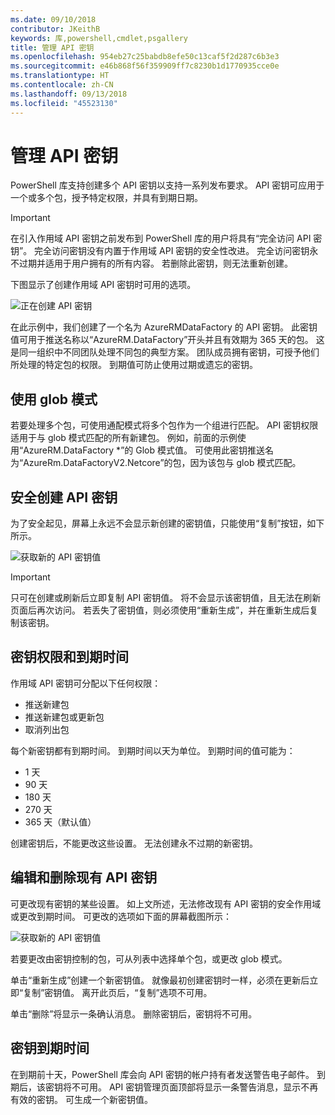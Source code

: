 ```yaml
---
ms.date: 09/10/2018
contributor: JKeithB
keywords: 库,powershell,cmdlet,psgallery
title: 管理 API 密钥
ms.openlocfilehash: 954eb27c25babdb8efe50c13caf5f2d287c6b3e3
ms.sourcegitcommit: e46b868f56f359909ff7c8230b1d1770935cce0e
ms.translationtype: HT
ms.contentlocale: zh-CN
ms.lasthandoff: 09/13/2018
ms.locfileid: "45523130"
---
```

# <a name="managing-api-keys"></a>管理 API 密钥

PowerShell 库支持创建多个 API 密钥以支持一系列发布要求。 API 密钥可应用于一个或多个包，授予特定权限，并具有到期日期。

> [!IMPORTANT]
> 在引入作用域 API 密钥之前发布到 PowerShell 库的用户将具有“完全访问 API 密钥”。 完全访问密钥没有内置于作用域 API 密钥的安全性改进。 完全访问密钥永不过期并适用于用户拥有的所有内容。 若删除此密钥，则无法重新创建。

下图显示了创建作用域 API 密钥时可用的选项。

![正在创建 API 密钥](../../Images/PSGallery_KeyScoped.png)

在此示例中，我们创建了一个名为 AzureRMDataFactory 的 API 密钥。 此密钥值可用于推送名称以“AzureRM.DataFactory”开头并且有效期为 365 天的包。 这是同一组织中不同团队处理不同包的典型方案。 团队成员拥有密钥，可授予他们所处理的特定包的权限。
到期值可防止使用过期或遗忘的密钥。

## <a name="using-glob-patterns"></a>使用 glob 模式

若要处理多个包，可使用通配模式将多个包作为一个组进行匹配。 API 密钥权限适用于与 glob 模式匹配的所有新建包。 例如，前面的示例使用“AzureRM.DataFactory *”的 Glob 模式值。 可使用此密钥推送名为“AzureRm.DataFactoryV2.Netcore”的包，因为该包与 glob 模式匹配。

## <a name="create-api-keys-securely"></a>安全创建 API 密钥

为了安全起见，屏幕上永远不会显示新创建的密钥值，只能使用“复制”按钮，如下所示。

![获取新的 API 密钥值](../../Images/PSGallery_CopyCreatedKey.png)

> [!IMPORTANT]
> 只可在创建或刷新后立即复制 API 密钥值。 将不会显示该密钥值，且无法在刷新页面后再次访问。 若丢失了密钥值，则必须使用“重新生成”，并在重新生成后复制该密钥。

## <a name="key-permissions-and-expiration"></a>密钥权限和到期时间

作用域 API 密钥可分配以下任何权限：

- 推送新建包
- 推送新建包或更新包
- 取消列出包

每个新密钥都有到期时间。 到期时间以天为单位。 到期时间的值可能为：

- 1 天
- 90 天
- 180 天
- 270 天
- 365 天（默认值）

创建密钥后，不能更改这些设置。 无法创建永不过期的新密钥。

## <a name="editing-and-deleting-existing-api-keys"></a>编辑和删除现有 API 密钥

可更改现有密钥的某些设置。 如上文所述，无法修改现有 API 密钥的安全作用域或更改到期时间。 可更改的选项如下面的屏幕截图所示：

![获取新的 API 密钥值](../../Images/PSGallery_EditAPIKey.png)

若要更改由密钥控制的包，可从列表中选择单个包，或更改 glob 模式。

单击“重新生成”创建一个新密钥值。 就像最初创建密钥时一样，必须在更新后立即“复制”密钥值。 离开此页后，“复制”选项不可用。

单击“删除”将显示一条确认消息。 删除密钥后，密钥将不可用。

## <a name="key-expiration"></a>密钥到期时间

在到期前十天，PowerShell 库会向 API 密钥的帐户持有者发送警告电子邮件。 到期后，该密钥将不可用。 API 密钥管理页面顶部将显示一条警告消息，显示不再有效的密钥。 可生成一个新密钥值。
